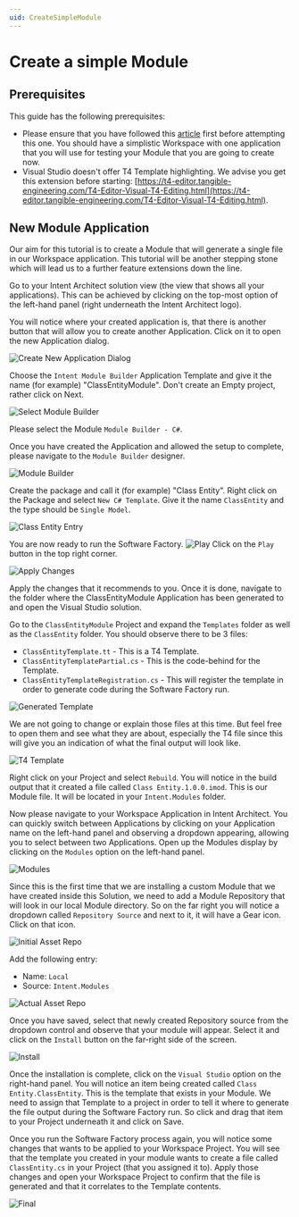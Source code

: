 ```yaml
---
uid: CreateSimpleModule
---
```

# Create a simple Module

## Prerequisites

This guide has the following prerequisites:

 - Please ensure that you have followed this [article](xref:CreateWorkspace) first before attempting this one. You should have a simplistic Workspace with one application that you will use for testing your Module that you are going to create now.
 - Visual Studio doesn't offer T4 Template highlighting. We advise you get this extension before starting: [https://t4-editor.tangible-engineering.com/T4-Editor-Visual-T4-Editing.html](https://t4-editor.tangible-engineering.com/T4-Editor-Visual-T4-Editing.html). 

## New Module Application

Our aim for this tutorial is to create a Module that will generate a single file in our Workspace application. This tutorial will be another stepping stone which will lead us to a further feature extensions down the line.

Go to your Intent Architect solution view (the view that shows all your applications). This can be achieved by clicking on the top-most option of the left-hand panel (right underneath the Intent Architect logo).

You will notice where your created application is, that there is another button that will allow you to create another Application. Click on it to open the new Application dialog.

![Create New Application Dialog](images/Create_New_Application_Dialog.png)

Choose the `Intent Module Builder` Application Template and give it the name (for example) "ClassEntityModule".
Don't create an Empty project, rather click on Next. 

![Select Module Builder](images/Create_New_Application_ModuleBuilder_Module.png)

Please select the Module `Module Builder - C#`.

Once you have created the Application and allowed the setup to complete, please navigate to the `Module Builder` designer. 

![Module Builder](images/Designer_ModuleBuilder.png)

Create the package and call it (for example) "Class Entity".
Right click on the Package and select `New C# Template`.
Give it the name `ClassEntity` and the type should be `Single Model`.

![Class Entity Entry](images/Designer_ClassEntity_Entry.png)

You are now ready to run the Software Factory. 
![Play](images/Run_Software_Factory.png)
Click on the `Play` button in the top right corner.

![Apply Changes](images/Apply_Changes.png)

Apply the changes that it recommends to you.
Once it is done, navigate to the folder where the ClassEntityModule Application has been generated to and open the Visual Studio solution.

Go to the `ClassEntityModule` Project and expand the `Templates` folder as well as the `ClassEntity` folder. You should observe there to be 3 files:

 - `ClassEntityTemplate.tt` - This is a T4 Template.
 - `ClassEntityTemplatePartial.cs` - This is the code-behind for the Template.
 - `ClassEntityTemplateRegistration.cs` - This will register the template in order to generate code during the Software Factory run.

![Generated Template](images/Generated_Project_ClassEntity.png)

We are not going to change or explain those files at this time. But feel free to open them and see what they are about, especially the T4 file since this will give you an indication of what the final output will look like.

![T4 Template](images/Generated_ClassEntity_Template.png)

Right click on your Project and select `Rebuild`.
You will notice in the build output that it created a file called `Class Entity.1.0.0.imod`. This is our Module file. It will be located in your `Intent.Modules` folder.

Now please navigate to your Workspace Application in Intent Architect. You can quickly switch between Applications by clicking on your Application name on the left-hand panel and observing a dropdown appearing, allowing you to select between two Applications.
Open up the Modules display by clicking on the `Modules` option on the left-hand panel.

![Modules](images/Modules_Button.png)

Since this is the first time that we are installing a custom Module that we have created inside this Solution, we need to add a Module Repository that will look in our local Module directory. So on the far right you will notice a dropdown called `Repository Source` and next to it, it will have a Gear icon. Click on that icon.

![Initial Asset Repo](images/Asset_Repo_Initial.png)

Add the following entry:
 - Name: `Local`
 - Source: `Intent.Modules`

![Actual Asset Repo](images/Asset_Repo_Local.png)

Once you have saved, select that newly created Repository source from the dropdown control and observe that your module will appear.
Select it and click on the `Install` button on the far-right side of the screen.

![Install](images/Install_Local_Module.png)

Once the installation is complete, click on the `Visual Studio` option on the right-hand panel.
You will notice an item being created called `Class Entity.ClassEntity`. This is the template that exists in your Module.
We need to assign that Template to a project in order to tell it where to generate the file output during the Software Factory run.
So click and drag that item to your Project underneath it and click on Save.

Once you run the Software Factory process again, you will notice some changes that wants to be applied to your Workspace Project. You will see that the template you created in your module wants to create a file called `ClassEntity.cs` in your Project (that you assigned it to). Apply those changes and open your Workspace Project to confirm that the file is generated and that it correlates to the Template contents.

![Final](images/Generated_ClassEntity_Actual.png)
